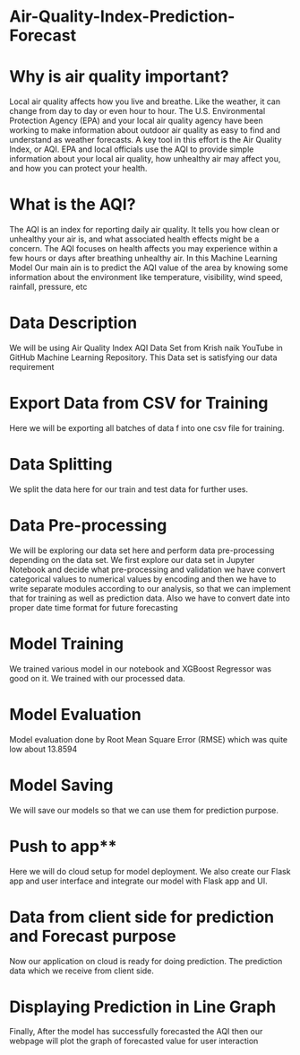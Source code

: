 # Air-Quality-Index-Prediction-Forecast
# Why is air quality important? 

Local air quality affects how you live and breathe. Like the weather, it can change from day to day or even hour to hour. 
The U.S. Environmental Protection Agency (EPA) and your local air quality agency have been working to make information about outdoor air quality as easy to find and understand as weather forecasts. 
A key tool in this effort is the Air Quality Index, or AQI. EPA and local officials use the AQI to provide simple information about your local air quality, how unhealthy air may affect you, and how you can protect your health.




# What is the AQI?
The AQI is an index for reporting daily air quality. It tells you how clean or unhealthy your air is, and what associated health effects might be a concern. The AQI focuses on health affects you may experience within a few hours or days after breathing unhealthy air. 
In this Machine Learning Model Our main ain is to predict the AQI value of the area by knowing some information about the environment like temperature, visibility, wind speed, rainfall, pressure, etc

# Data Description 
 
We will be using Air Quality Index AQI Data Set from Krish naik YouTube in GitHub Machine Learning Repository. This Data set is satisfying our data requirement
 
# Export Data from CSV for Training 
 
Here we will be exporting all batches of data f into one csv file for training. 
 
# Data Splitting 
 
We split the data here for our train and test data for further uses.


# Data Pre-processing 
 
We will be exploring our data set here and perform data pre-processing depending on the data set. 
We first explore our data set in Jupyter Notebook and decide what pre-processing and validation we have convert categorical values to numerical values by encoding and then we have to write separate modules according to our analysis, so that we can implement that for training as well as prediction data. Also we have to convert date into proper date time format for future forecasting 
 	 
 # Model Training 
 
We trained various model in our notebook and XGBoost Regressor was good on it. We trained with our processed data. 
 
 
# Model Evaluation 
 
Model evaluation done by Root Mean Square Error (RMSE) which was quite low about 13.8594

 
# Model Saving 
 
We will save our models so that we can use them for prediction purpose.  
 
# Push to app** 
 	 
Here we will do cloud setup for model deployment. We also create our Flask app and user interface and integrate our model with Flask app and UI. 
 
 
# Data from client side for prediction and Forecast purpose

Now our application on cloud is ready for doing prediction. The prediction data which we receive from client side.  


# Displaying Prediction in Line Graph

Finally, After the model has successfully forecasted the AQI then our webpage will plot the graph of forecasted value for user interaction

